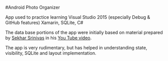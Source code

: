 #Android Photo Organizer

App used to practice learning Visual Studio 2015 (especially Debug & GitHub features) Xamarin, SQLite, C#

The data base portions of the app were initially based on material prepared by [Sekhar Srinivas](https://www.youtube.com/user/sekharonline4u)
in his  [You Tube video](https://www.youtube.com/watch?v=mAw0Fa92qNE).

The app is very rudimentary, but has helped in understanding state, visibility, SQLite and layout implementation.
